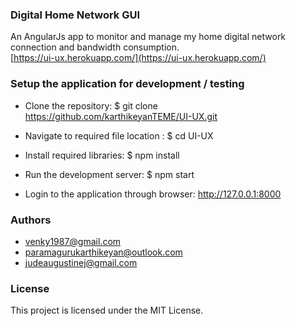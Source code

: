### Digital Home Network GUI ###
An AngularJs app to monitor and manage my home digital network connection and bandwidth consumption.<br/>
[https://ui-ux.herokuapp.com/](https://ui-ux.herokuapp.com/)


### Setup the application for development / testing ###

* Clone the repository: $ git clone https://github.com/karthikeyanTEME/UI-UX.git

* Navigate to required file location : $ cd UI-UX

* Install required libraries: $ npm install

* Run the development server: $ npm start

* Login to the application through browser: http://127.0.0.1:8000

### Authors
* venky1987@gmail.com
* paramagurukarthikeyan@outlook.com
* judeaugustinej@gmail.com

### License
This project is licensed under the MIT License.

